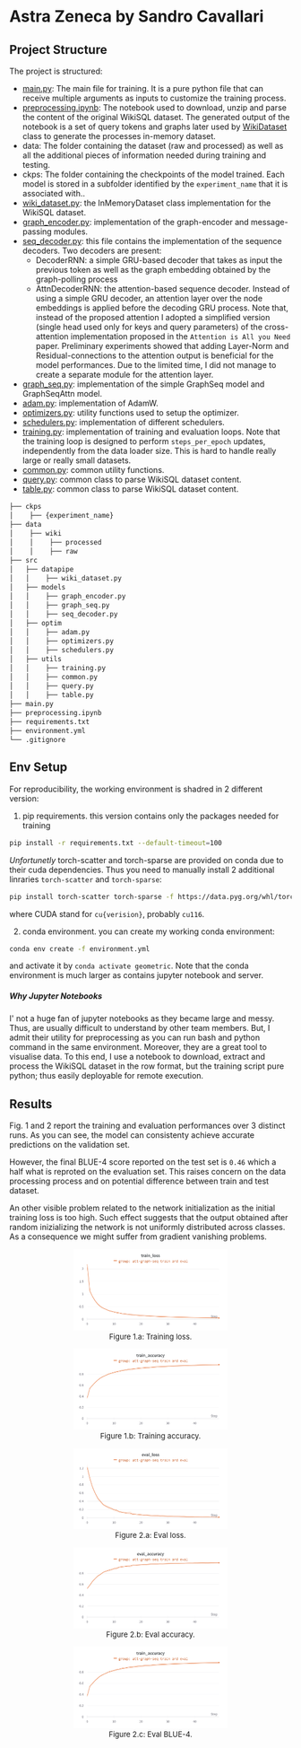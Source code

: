 # Astra Zeneca by Sandro Cavallari

## Project Structure

The project is structured:

 - [main.py](./main.py): The main file for training. It is a pure python file that can receive multiple arguments as inputs to customize the training process.
 - [preprocessing.ipynb](./preprocessing.ipynb): The notebook used to download, unzip and parse the content of the original WikiSQL dataset. The generated output of the notebook is a set of query tokens and graphs later used by [WikiDataset](./src/datapipe/wiki_dataset.py) class to generate the processes in-memory dataset.
 - data: The folder containing the dataset (raw and processed) as well as all the additional pieces of information needed during training and testing.
 - ckps: The folder containing the checkpoints of the model trained. Each model is stored in a subfolder identified by the `experiment_name` that it is associated with..
 - [wiki_dataset.py](src/datapipe/wiki_dataset.py): the InMemoryDataset class implementation for the WikiSQL dataset.
 - [graph_encoder.py](src/models/graph_encoder.py): implementation of the graph-encoder and message-passing modules.
 - [seq_decoder.py](src/models/seq_decoder.py): this file contains the implementation of the sequence decoders. Two decoders are present:
    - DecoderRNN: a simple GRU-based decoder that takes as input the previous token as well as the graph embedding obtained by the graph-polling process
    - AttnDecoderRNN: the attention-based sequence decoder. Instead of using a simple GRU decoder, an attention layer over the node embeddings is applied before the decoding GRU process. Note that, instead of the proposed attention I adopted a simplified version (single head used only for keys and query parameters) of the cross-attention implementation proposed in the `Attention is All you Need` paper. Preliminary experiments showed that adding Layer-Norm and Residual-connections to the attention output is beneficial for the model performances. Due to the limited time, I did not manage to create a separate module for the attention layer.
 - [graph_seq.py](src/models/graph_seq.py): implementation of the simple GraphSeq model and GraphSeqAttn model.
 - [adam.py](src/optim/adam.py): implementation of AdamW.
 - [optimizers.py](src/optim/optimizers.py): utility functions used to setup the optimizer.
 - [schedulers.py](src/optim/schedulers.py): implementation of different schedulers.
 - [training.py](src/utils/training.py): implementation of training and evaluation loops. Note that the training loop is designed to perform `steps_per_epoch` updates, independently from the data loader size. This is hard to handle really large or really small datasets.
 - [common.py](src/utils/common.py): common utility functions.
 - [query.py](src/utils/query.py): common class to parse WikiSQL dataset content.
 - [table.py](src/utils/table.py): common class to parse WikiSQL dataset content.


```
├── ckps
│    ├── {experiment_name}
├── data
│    ├── wiki
│    │    ├── processed
│    │    ├── raw
├── src
│   ├── datapipe
│   │    ├── wiki_dataset.py
│   ├── models
│   │    ├── graph_encoder.py
│   │    ├── graph_seq.py
│   │    ├── seq_decoder.py
│   ├── optim
│   │    ├── adam.py
│   │    ├── optimizers.py
│   │    ├── schedulers.py
│   ├── utils
│   │    ├── training.py
│   │    ├── common.py
│   │    ├── query.py
│   │    ├── table.py
├── main.py
├── preprocessing.ipynb
├── requirements.txt
├── environment.yml
└── .gitignore
```


## Env Setup

For reproducibility, the working environment is shadred in 2 different version:

 1. pip requirements. this version contains only the packages needed for training

```bash
pip install -r requirements.txt --default-timeout=100
```
*Unfortunetly* torch-scatter and torch-sparse are provided on conda due to their cuda dependencies. Thus you need to manually install 2 additional linraries `torch-scatter` and `torch-sparse`:

```bash
pip install torch-scatter torch-sparse -f https://data.pyg.org/whl/torch-1.13.0+${CUDA}.html
```
where CUDA stand for `cu{verision}`, probably `cu116`.

 2. conda environment. you can create my working conda environment:

```bash
conda env create -f environment.yml
```

and activate it by `conda activate geometric`.
Note that the conda environment is much larger as contains jupyter notebook and server.

##### Why Jupyter Notebooks

I' not a huge fan of jupyter notebooks as they became large and messy. Thus, are usually difficult to understand by other team members.
But, I admit their utility for preprocessing as you can run bash and python command in the same environment. Moreover, they are a great tool to visualise data.
To this end, I use a notebook to download, extract and process the WikiSQL dataset in the row format, but the training script pure python; thus easily deployable for remote execution.


## Results


Fig. 1 and 2 report the training and evaluation performances over 3 distinct runs.
As you can see, the model can consistenty achieve accurate predictions on the validation set.

However, the final BLUE-4 score reported on the test set is `0.46` which a half what is reproted on the evaluation set. 
This raises concern on the data processing process and on potential difference between train and test dataset. 

An other visible problem related to the network initialization as the initial training loss is too high.
Such effect suggests that the output obtained after random inizializing the network is not uniformly distributed across classes.
As a consequence we might suffer from gradient vanishing problems.


<div style="text-align:center;" id="fig:overfit">
    <figure>
        <figure>
            <img src="img/train_loss.png" style="max-width: 80%">
            <figcaption style="font-size:small;">
                Figure 1.a: Training loss.
            </figcaption>
        </figure>
        <figure>
            <img src="img/train_acc.png" style="max-width: 80%">
            <figcaption style="font-size:small;">
                Figure 1.b: Training accuracy.
            </figcaption>
        </figure>
    </figure>
</div>

<div style="text-align:center;" id="fig:overfit">
    <figure>
        <figure>
            <img src="img/eval_loss.png" style="max-width: 80%">
            <figcaption style="font-size:small;">
                Figure 2.a: Eval loss.
            </figcaption>
        </figure>
        <figure>
            <img src="img/eval_acc.png" style="max-width: 80%">
            <figcaption style="font-size:small;">
                Figure 2.b: Eval accuracy.
            </figcaption>
        </figure>
        <figure>
            <img src="img/train_acc.png" style="max-width: 80%">
            <figcaption style="font-size:small;">
                Figure 2.c: Eval BLUE-4.
            </figcaption>
        </figure>
    </figure>
</div>
